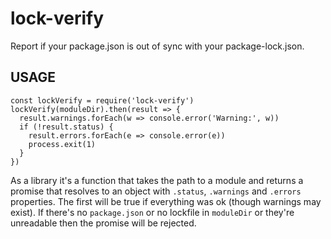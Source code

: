 # lock-verify

Report if your package.json is out of sync with your package-lock.json.

## USAGE

```
const lockVerify = require('lock-verify')
lockVerify(moduleDir).then(result => {
  result.warnings.forEach(w => console.error('Warning:', w))
  if (!result.status) {
    result.errors.forEach(e => console.error(e))
    process.exit(1)
  }
})
```

As a library it's a function that takes the path to a module and returns a
promise that resolves to an object with `.status`, `.warnings` and `.errors`
properties.  The first will be true if everything was ok (though warnings
may exist). If there's no `package.json` or no lockfile in `moduleDir` or they're
unreadable then the promise will be rejected.
